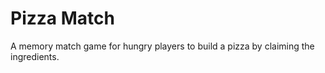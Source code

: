 # Pizza Match

A memory match game for hungry players to build a pizza by claiming the ingredients.
